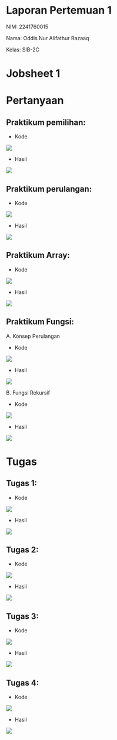 # Laporan Pertemuan 1
NIM: 2241760015

Nama: Oddis Nur Alifathur Razaaq

Kelas: SIB-2C

# Jobsheet 1
# Pertanyaan
## Praktikum pemilihan:

- Kode

<img src="Praktikum1.png">

- Hasil

<img src="Output Pemilihan.png">

## Praktikum perulangan:

- Kode

<img src="Praktikum2.png">

- Hasil

<img src="Output Perulangan.png">

## Praktikum Array:

- Kode

<img src="Praktikum3.png">

- Hasil

<img src="Output Array.png">

## Praktikum Fungsi:

A. Konsep Perulangan

- Kode

<img src="Praktikum4(a).png">

- Hasil

<img src="Output Fungsi(perulangan).png">

B. Fungsi Rekursif

- Kode

<img src="Praktikum4(b).png">

- Hasil

<img src="Output Fungsi(rekursif).png">


# Tugas

## Tugas 1:

- Kode

<img src="Tugas1.png">

- Hasil

<img src="Output Tugas 1.png">

## Tugas 2:

- Kode

<img src="Tugas2.png">

- Hasil

<img src="Output Tugas 2.png">

## Tugas 3:

- Kode

<img src="Tugas3.png">

- Hasil

<img src="Output Tugas 3.png">

## Tugas 4:

- Kode

<img src="Tugas4.png">

- Hasil

<img src="Output Tugas 4.png">
